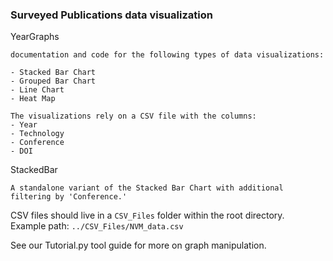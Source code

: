 ### Surveyed Publications data visualization

YearGraphs

    documentation and code for the following types of data visualizations:

    - Stacked Bar Chart
    - Grouped Bar Chart
    - Line Chart
    - Heat Map

    The visualizations rely on a CSV file with the columns: 
    - Year
    - Technology
    - Conference
    - DOI 

StackedBar

    A standalone variant of the Stacked Bar Chart with additional filtering by 'Conference.'


CSV files should live in a `CSV_Files` folder within the root directory.  
Example path: `../CSV_Files/NVM_data.csv`

See our Tutorial.py tool guide for more on graph manipulation.






